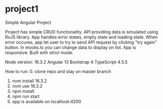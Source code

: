 # project1
Simple Angular Project

Project has simple CRUD functionality.
API providing data is simulated using RxJS library.
App handles error states, empty state and loading state. When error occures, app let user to try to send API request by clicking "try again" button.
In mocks.ts you can change data to display on list.
App is responsive.
Built with strict mode.

Node version: 16.3.2
Angular 13
Bootstrap 4
TypeScript 4.5.5

How to run:
0. clone repo and stay on master branch
1. nvm install 16.3.2
2. nvm use 16.3.2
3. npm install
4. npm run start
5. app is available on localhost:4200
